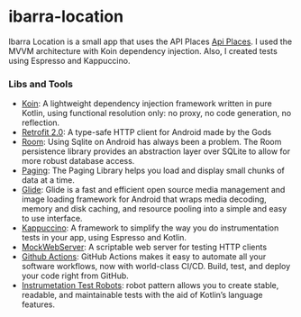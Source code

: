 # ibarra-location
Ibarra Location is a small app that uses the API Places [Api Places](https://developers.google.com/places/web-service/search?hl=pt). I used the MVVM architecture with Koin dependency injection. Also, I created tests using Espresso and Kappuccino.

### Libs and Tools ###

* [Koin](https://github.com/InsertKoinIO/koin): A lightweight dependency injection framework written in pure Kotlin, using functional resolution only: no proxy, no code generation, no reflection.
* [Retrofit 2.0](http://square.github.io/retrofit/): A type-safe HTTP client for Android made by the Gods
* [Room](https://developer.android.com/topic/libraries/architecture/room): Using Sqlite on Android has always been a problem. The Room persistence library provides an abstraction layer over SQLite to allow for more robust database access.
* [Paging](https://developer.android.com/topic/libraries/architecture/paging): The Paging Library helps you load and display small chunks of data at a time.
* [Glide](https://github.com/bumptech/glide): Glide is a fast and efficient open source media management and image loading framework for Android that wraps media decoding, memory and disk caching, and resource pooling into a simple and easy to use interface.
* [Kappuccino](https://github.com/concretesolutions/kappuccino): A framework to simplify the way you do instrumentation tests in your app, using Espresso and Kotlin.
* [MockWebServer](https://github.com/square/okhttp/tree/master/mockwebserver): A scriptable web server for testing HTTP clients
* [Github Actions](https://github.com/features/actions): GitHub Actions makes it easy to automate all your software workflows, now with world-class CI/CD. Build, test, and deploy your code right from GitHub.
* [Instrumetation Test Robots](https://academy.realm.io/posts/kau-jake-wharton-testing-robots/): robot pattern allows you to create stable, readable, and maintainable tests with the aid of Kotlin’s language features.
